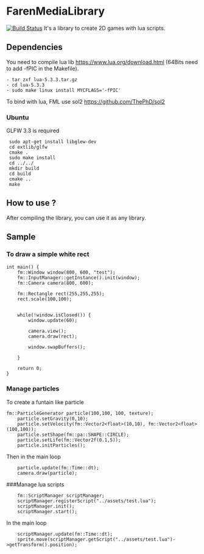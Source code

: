 # FarenMediaLibrary
[![Build Status](https://travis-ci.org/F4r3n/FarenMediaLibrary.svg?branch=master)](https://travis-ci.org/F4r3n/FarenMediaLibrary)
It's a library to create 2D games with lua scripts.
## Dependencies
You need to compile lua lib https://www.lua.org/download.html (64Bits need to add -fPIC in the Makefile).
```
- tar zxf lua-5.3.3.tar.gz
- cd lua-5.3.3
- sudo make linux install MYCFLAGS='-fPIC'

```
To bind with lua, FML use sol2 https://github.com/ThePhD/sol2
### Ubuntu
GLFW 3.3 is required
```
 sudo apt-get install libglew-dev
 cd extlib/glfw
 cmake .
 sudo make install
 cd ../../
 mkdir build
 cd build
 cmake ..
 make
```
## How to use ?
After compiling the library, you can use it as any library.

## Sample

### To draw a simple white rect
```
int main() {
	fm::Window window(800, 600, "test");
	fm::InputManager::getInstance().init(window);
	fm::Camera camera(800, 600);

	fm::Rectangle rect(255,255,255);
	rect.scale(100,100);


	while(!window.isClosed()) {
		window.update(60);

		camera.view();
		camera.draw(rect);

		window.swapBuffers();

	}

	return 0;
}
```
### Manage particles
To create a funtain like particle
```
fm::ParticleGenerator particle(100,100, 100, texture);
	particle.setGravity(0,10);
	particle.setVelocity(fm::Vector2<float>(10,10), fm::Vector2<float>(100,100));
	particle.setShape(fm::pa::SHAPE::CIRCLE);
	particle.setLife(fm::Vector2f(0.1,5));
	particle.initParticles();
```
Then in the main loop
```
	particle.update(fm::Time::dt);
	camera.draw(particle);

```

###Manage lua scripts
```
	fm::ScriptManager scriptManager;
	scriptManager.registerScript("../assets/test.lua");
	scriptManager.init();
	scriptManager.start();
```
In the main loop
```
	scriptManager.update(fm::Time::dt);
	sprite.move(scriptManager.getScript("../assets/test.lua")->getTransform().position); 
```
